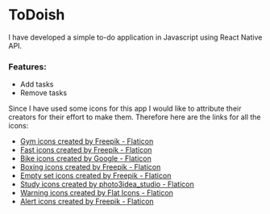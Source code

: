 # ToDoish

I have developed a simple to-do application in Javascript using React Native API.

### Features:

- Add tasks
- Remove tasks

Since I have used some icons for this app I would like to attribute their creators for their effort to make them. Therefore here are the links for all the icons:

- <a href="https://www.flaticon.com/free-icons/gym" title="gym icons">Gym icons created by Freepik - Flaticon</a>
- <a href="https://www.flaticon.com/free-icons/fast" title="fast icons">Fast icons created by Freepik - Flaticon</a>
- <a href="https://www.flaticon.com/free-icons/bike" title="bike icons">Bike icons created by Google - Flaticon</a>
- <a href="https://www.flaticon.com/free-icons/boxing" title="boxing icons">Boxing icons created by Freepik - Flaticon</a>
- <a href="https://www.flaticon.com/free-icons/empty-set" title="empty set icons">Empty set icons created by Freepik - Flaticon</a>
- <a href="https://www.flaticon.com/free-icons/study" title="study icons">Study icons created by photo3idea_studio - Flaticon</a>
- <a href="https://www.flaticon.com/free-icons/warning" title="warning icons">Warning icons created by Flat Icons - Flaticon</a>
- <a href="https://www.flaticon.com/free-icons/alert" title="alert icons">Alert icons created by Freepik - Flaticon</a>
